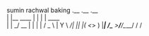 sumin rachwal
baking
.__           .__  .__          
|  |__   ____ |  | |  |   ____  
|  |  \_/ __ \|  | |  |  /  _ \ 
|   Y  \  ___/|  |_|  |_(  <_> )
|___|  /\___  >____/____/\____/ 
     \/     \/                  
